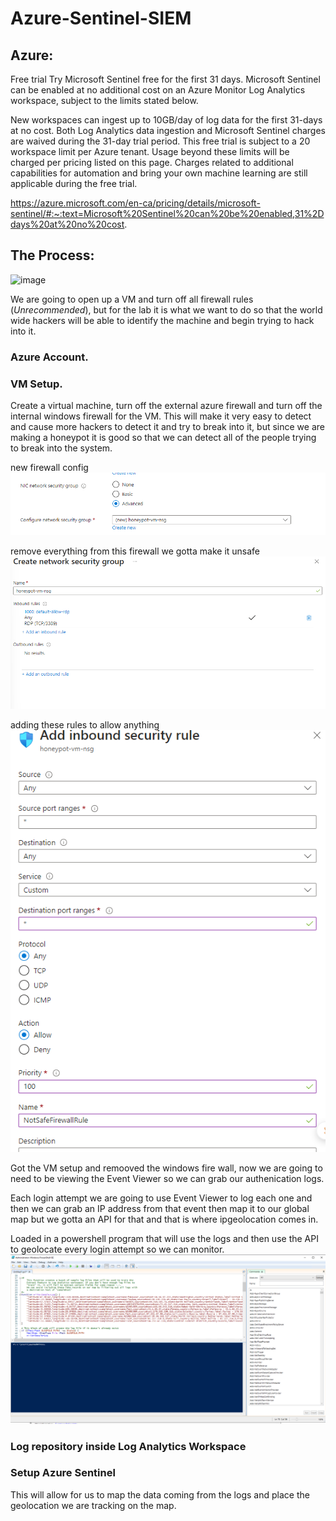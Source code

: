 # Azure-Sentinel-SIEM

## Azure:

Free trial
Try Microsoft Sentinel free for the first 31 days. Microsoft Sentinel can be enabled at no additional cost on an Azure Monitor Log Analytics workspace, subject to the limits stated below.

New workspaces can ingest up to 10GB/day of log data for the first 31-days at no cost. Both Log Analytics data ingestion and Microsoft Sentinel charges are waived during the 31-day trial period. This free trial is subject to a 20 workspace limit per Azure tenant.
Usage beyond these limits will be charged per pricing listed on this page. Charges related to additional capabilities for automation and bring your own machine learning are still applicable during the free trial.

https://azure.microsoft.com/en-ca/pricing/details/microsoft-sentinel/#:~:text=Microsoft%20Sentinel%20can%20be%20enabled,31%2Ddays%20at%20no%20cost.

## The Process:

![image](https://github.com/OGarland001/AWS-Azure-Sentinel-SIEM/assets/90342911/edd5b780-935f-4d33-828c-4313cb9d0cf6)

We are going to open up a VM and turn off all firewall rules (_Unrecommended_), but for the lab it is what we want to do so that the world wide hackers will be able to identify the machine and begin trying to hack into it.

### Azure Account.

### VM Setup.

Create a virtual machine, turn off the external azure firewall and turn off the internal windows firewall for the VM. This will make it very easy to detect and cause more hackers to detect it and try to break into it, but since we are making a honeypot it is good so that we can detect all of the people trying to break into the system.

new firewall config
![New Fire wall config](image.png)

remove everything from this firewall we gotta make it unsafe
![Alt text](image-1.png)

adding these rules to allow anything
![](image-2.png)

Got the VM setup and remooved the windows fire wall, now we are going to need to be viewing the Event Viewer so we can grab our authenication logs.

Each login attempt we are going to use Event Viewer to log each one and then we can grab an IP address from that event then map it to our global map but we gotta an API for that and that is where ipgeolocation comes in.

Loaded in a powershell program that will use the logs and then use the API to geolocate every login attempt so we can monitor.
![Alt text](image-3.png)

### Log repository inside Log Analytics Workspace

### Setup Azure Sentinel

This will allow for us to map the data coming from the logs and place the geolocation we are tracking on the map.
